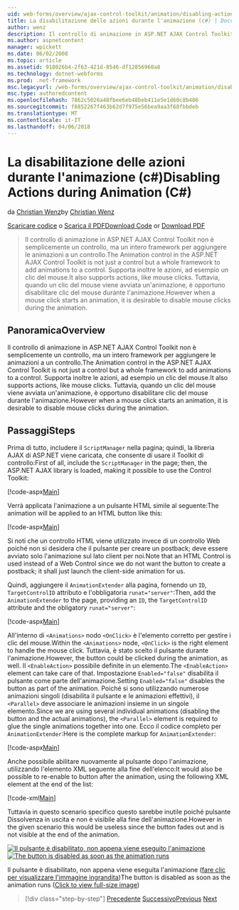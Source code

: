 ```yaml
---
uid: web-forms/overview/ajax-control-toolkit/animation/disabling-actions-during-animation-cs
title: La disabilitazione delle azioni durante l'animazione (c#) | Documenti Microsoft
author: wenz
description: Il controllo di animazione in ASP.NET AJAX Control Toolkit non è semplicemente un controllo, ma un intero framework per aggiungere le animazioni a un controllo. Supporta inoltre l'azione...
ms.author: aspnetcontent
manager: wpickett
ms.date: 06/02/2008
ms.topic: article
ms.assetid: 918026b4-2f63-421d-8546-df12856960a8
ms.technology: dotnet-webforms
ms.prod: .net-framework
msc.legacyurl: /web-forms/overview/ajax-control-toolkit/animation/disabling-actions-during-animation-cs
msc.type: authoredcontent
ms.openlocfilehash: 7862c5026a48fbee6eb48beb411e5e1d60c8b406
ms.sourcegitcommit: f8852267f463b62d7f975e56bea9aa3f68fbbdeb
ms.translationtype: MT
ms.contentlocale: it-IT
ms.lasthandoff: 04/06/2018
---
```

<a name="disabling-actions-during-animation-c"></a><span data-ttu-id="e0c78-104">La disabilitazione delle azioni durante l'animazione (c#)</span><span class="sxs-lookup"><span data-stu-id="e0c78-104">Disabling Actions during Animation (C#)</span></span>
====================
<span data-ttu-id="e0c78-105">da [Christian Wenz](https://github.com/wenz)</span><span class="sxs-lookup"><span data-stu-id="e0c78-105">by [Christian Wenz](https://github.com/wenz)</span></span>

<span data-ttu-id="e0c78-106">[Scaricare codice](http://download.microsoft.com/download/f/9/a/f9a26acd-8df4-4484-8a18-199e4598f411/Animation7.cs.zip) o [Scarica il PDF](http://download.microsoft.com/download/6/7/1/6718d452-ff89-4d3f-a90e-c74ec2d636a3/animation7CS.pdf)</span><span class="sxs-lookup"><span data-stu-id="e0c78-106">[Download Code](http://download.microsoft.com/download/f/9/a/f9a26acd-8df4-4484-8a18-199e4598f411/Animation7.cs.zip) or [Download PDF](http://download.microsoft.com/download/6/7/1/6718d452-ff89-4d3f-a90e-c74ec2d636a3/animation7CS.pdf)</span></span>

> <span data-ttu-id="e0c78-107">Il controllo di animazione in ASP.NET AJAX Control Toolkit non è semplicemente un controllo, ma un intero framework per aggiungere le animazioni a un controllo.</span><span class="sxs-lookup"><span data-stu-id="e0c78-107">The Animation control in the ASP.NET AJAX Control Toolkit is not just a control but a whole framework to add animations to a control.</span></span> <span data-ttu-id="e0c78-108">Supporta inoltre le azioni, ad esempio un clic del mouse.</span><span class="sxs-lookup"><span data-stu-id="e0c78-108">It also supports actions, like mouse clicks.</span></span> <span data-ttu-id="e0c78-109">Tuttavia, quando un clic del mouse viene avviata un'animazione, è opportuno disabilitare clic del mouse durante l'animazione.</span><span class="sxs-lookup"><span data-stu-id="e0c78-109">However when a mouse click starts an animation, it is desirable to disable mouse clicks during the animation.</span></span>


## <a name="overview"></a><span data-ttu-id="e0c78-110">Panoramica</span><span class="sxs-lookup"><span data-stu-id="e0c78-110">Overview</span></span>

<span data-ttu-id="e0c78-111">Il controllo di animazione in ASP.NET AJAX Control Toolkit non è semplicemente un controllo, ma un intero framework per aggiungere le animazioni a un controllo.</span><span class="sxs-lookup"><span data-stu-id="e0c78-111">The Animation control in the ASP.NET AJAX Control Toolkit is not just a control but a whole framework to add animations to a control.</span></span> <span data-ttu-id="e0c78-112">Supporta inoltre le azioni, ad esempio un clic del mouse.</span><span class="sxs-lookup"><span data-stu-id="e0c78-112">It also supports actions, like mouse clicks.</span></span> <span data-ttu-id="e0c78-113">Tuttavia, quando un clic del mouse viene avviata un'animazione, è opportuno disabilitare clic del mouse durante l'animazione.</span><span class="sxs-lookup"><span data-stu-id="e0c78-113">However when a mouse click starts an animation, it is desirable to disable mouse clicks during the animation.</span></span>

## <a name="steps"></a><span data-ttu-id="e0c78-114">Passaggi</span><span class="sxs-lookup"><span data-stu-id="e0c78-114">Steps</span></span>

<span data-ttu-id="e0c78-115">Prima di tutto, includere il `ScriptManager` nella pagina; quindi, la libreria AJAX di ASP.NET viene caricata, che consente di usare il Toolkit di controllo:</span><span class="sxs-lookup"><span data-stu-id="e0c78-115">First of all, include the `ScriptManager` in the page; then, the ASP.NET AJAX library is loaded, making it possible to use the Control Toolkit:</span></span>

[!code-aspx[Main](disabling-actions-during-animation-cs/samples/sample1.aspx)]

<span data-ttu-id="e0c78-116">Verrà applicata l'animazione a un pulsante HTML simile al seguente:</span><span class="sxs-lookup"><span data-stu-id="e0c78-116">The animation will be applied to an HTML button like this:</span></span>

[!code-aspx[Main](disabling-actions-during-animation-cs/samples/sample2.aspx)]

<span data-ttu-id="e0c78-117">Si noti che un controllo HTML viene utilizzato invece di un controllo Web poiché non si desidera che il pulsante per creare un postback; deve essere avviato solo l'animazione sul lato client per noi.</span><span class="sxs-lookup"><span data-stu-id="e0c78-117">Note that an HTML Control is used instead of a Web Control since we do not want the button to create a postback; it shall just launch the client-side animation for us.</span></span>

<span data-ttu-id="e0c78-118">Quindi, aggiungere il `AnimationExtender` alla pagina, fornendo un `ID`, `TargetControlID` attributo e l'obbligatoria `runat="server"`:</span><span class="sxs-lookup"><span data-stu-id="e0c78-118">Then, add the `AnimationExtender` to the page, providing an `ID`, the `TargetControlID` attribute and the obligatory `runat="server"`:</span></span>

[!code-aspx[Main](disabling-actions-during-animation-cs/samples/sample3.aspx)]

<span data-ttu-id="e0c78-119">All'interno di `<Animations>` nodo `<OnClick>` è l'elemento corretto per gestire i clic del mouse.</span><span class="sxs-lookup"><span data-stu-id="e0c78-119">Within the `<Animations>` node, `<OnClick>` is the right element to handle the mouse click.</span></span> <span data-ttu-id="e0c78-120">Tuttavia, è stato scelto il pulsante durante l'animazione.</span><span class="sxs-lookup"><span data-stu-id="e0c78-120">However, the button could be clicked during the animation, as well.</span></span> <span data-ttu-id="e0c78-121">Il `<EnableAction>` possibile definite in un elemento.</span><span class="sxs-lookup"><span data-stu-id="e0c78-121">The `<EnableAction>` element can take care of that.</span></span> <span data-ttu-id="e0c78-122">Impostazione `Enabled="false"` disabilita il pulsante come parte dell'animazione.</span><span class="sxs-lookup"><span data-stu-id="e0c78-122">Setting `Enabled="false"` disables the button as part of the animation.</span></span> <span data-ttu-id="e0c78-123">Poiché si sono utilizzando numerose animazioni singoli (disabilita il pulsante e le animazioni effettivi), il `<Parallel>` deve associare le animazioni insieme in un singole elemento.</span><span class="sxs-lookup"><span data-stu-id="e0c78-123">Since we are using several individual animations (disabling the button and the actual animations), the `<Parallel>` element is required to glue the single animations together into one.</span></span> <span data-ttu-id="e0c78-124">Ecco il codice completo per `AnimationExtender`:</span><span class="sxs-lookup"><span data-stu-id="e0c78-124">Here is the complete markup for `AnimationExtender`:</span></span>

[!code-aspx[Main](disabling-actions-during-animation-cs/samples/sample4.aspx)]

<span data-ttu-id="e0c78-125">Anche possibile abilitare nuovamente al pulsante dopo l'animazione, utilizzando l'elemento XML seguente alla fine dell'elenco:</span><span class="sxs-lookup"><span data-stu-id="e0c78-125">It would also be possible to re-enable to button after the animation, using the following XML element at the end of the list:</span></span>

[!code-xml[Main](disabling-actions-during-animation-cs/samples/sample5.xml)]

<span data-ttu-id="e0c78-126">Tuttavia in questo scenario specifico questo sarebbe inutile poiché pulsante Dissolvenza in uscita e non è visibile alla fine dell'animazione.</span><span class="sxs-lookup"><span data-stu-id="e0c78-126">However in the given scenario this would be useless since the button fades out and is not visible at the end of the animation.</span></span>


<span data-ttu-id="e0c78-127">[![Il pulsante è disabilitato, non appena viene eseguito l'animazione](disabling-actions-during-animation-cs/_static/image2.png)](disabling-actions-during-animation-cs/_static/image1.png)</span><span class="sxs-lookup"><span data-stu-id="e0c78-127">[![The button is disabled as soon as the animation runs](disabling-actions-during-animation-cs/_static/image2.png)](disabling-actions-during-animation-cs/_static/image1.png)</span></span>

<span data-ttu-id="e0c78-128">Il pulsante è disabilitato, non appena viene eseguita l'animazione ([fare clic per visualizzare l'immagine ingrandita](disabling-actions-during-animation-cs/_static/image3.png))</span><span class="sxs-lookup"><span data-stu-id="e0c78-128">The button is disabled as soon as the animation runs ([Click to view full-size image](disabling-actions-during-animation-cs/_static/image3.png))</span></span>

> [!div class="step-by-step"]
> <span data-ttu-id="e0c78-129">[Precedente](animating-in-response-to-user-interaction-cs.md)
> [Successivo](triggering-an-animation-in-another-control-cs.md)</span><span class="sxs-lookup"><span data-stu-id="e0c78-129">[Previous](animating-in-response-to-user-interaction-cs.md)
[Next](triggering-an-animation-in-another-control-cs.md)</span></span>
